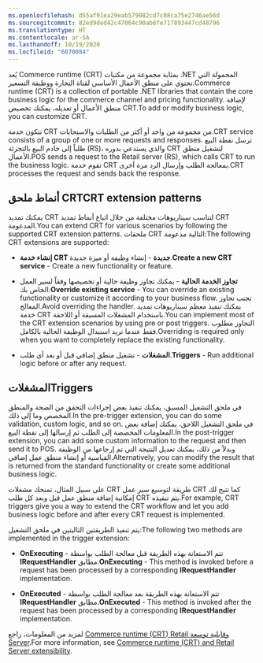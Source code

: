 ```yaml
---
ms.openlocfilehash: d55af91ea29eab579082cd7c08ca75e2746ae56d
ms.sourcegitcommit: 82ed9ded42c47064c90ab6fe717893447cd48796
ms.translationtype: HT
ms.contentlocale: ar-SA
ms.lasthandoff: 10/19/2020
ms.locfileid: "6070084"
---
```

<span data-ttu-id="bb4b1-101">يُعد Commerce runtime (CRT) بمثابة مجموعة من مكتبات ‎.NET المحمولة التي تحتوي على منطق الأعمال الأساسي لقناة التجارة ووظيفة التسعير.</span><span class="sxs-lookup"><span data-stu-id="bb4b1-101">Commerce runtime (CRT) is a collection of portable .NET libraries that contain the core business logic for the commerce channel and pricing functionality.</span></span> <span data-ttu-id="bb4b1-102">لإضافة منطق الأعمال أو تعديله، يمكنك تخصيص CRT.</span><span class="sxs-lookup"><span data-stu-id="bb4b1-102">To add or modify business logic, you can customize CRT.</span></span>  

<span data-ttu-id="bb4b1-103">تتكون خدمة CRT من مجموعة من واحد أو أكثر من الطلبات والاستجابات.</span><span class="sxs-lookup"><span data-stu-id="bb4b1-103">CRT service consists of a group of one or more requests and responses.</span></span> <span data-ttu-id="bb4b1-104">ترسل نقطة البيع طلباً إلى خادم البيع بالتجزئة (RS)، والذي يستدعي بدوره CRT لتشغيل منطق الأعمال.</span><span class="sxs-lookup"><span data-stu-id="bb4b1-104">POS sends a request to the Retail server (RS), which calls CRT to run the business logic.</span></span> <span data-ttu-id="bb4b1-105">تقوم خدمة CRT بمعالجة الطلب وإرسال الرد مرة أخرى.</span><span class="sxs-lookup"><span data-stu-id="bb4b1-105">CRT processes the request and sends back the response.</span></span>

## <a name="crt-extension-patterns"></a><span data-ttu-id="bb4b1-106">أنماط ملحق CRT</span><span class="sxs-lookup"><span data-stu-id="bb4b1-106">CRT extension patterns</span></span>

<span data-ttu-id="bb4b1-107">يمكنك تمديد CRT لتناسب سيناريوهات مختلفة من خلال اتباع أنماط تمديد CRT المدعومة.</span><span class="sxs-lookup"><span data-stu-id="bb4b1-107">You can extend CRT for various scenarios by following the supported CRT extension patterns.</span></span> <span data-ttu-id="bb4b1-108">ملحقات CRT التالية مدعومة:</span><span class="sxs-lookup"><span data-stu-id="bb4b1-108">The following CRT extensions are supported:</span></span>

-  <span data-ttu-id="bb4b1-109">**إنشاء خدمة CRT جديدة** - إنشاء وظيفة أو ميزة جديدة.</span><span class="sxs-lookup"><span data-stu-id="bb4b1-109">**Create a new CRT service** - Create a new functionality or feature.</span></span>

-  <span data-ttu-id="bb4b1-110">**تجاوز الخدمة الحالية** - يمكنك تجاوز وظيفة حالية أو تخصيصها وفقاً لسير العمل الخاص بك.</span><span class="sxs-lookup"><span data-stu-id="bb4b1-110">**Override existing service** - You can override an existing functionality or customize it according to your business flow.</span></span> <span data-ttu-id="bb4b1-111">تجنب تجاوز المعالج.</span><span class="sxs-lookup"><span data-stu-id="bb4b1-111">Avoid overriding the handler.</span></span> <span data-ttu-id="bb4b1-112">يمكنك تنفيذ معظم سيناريوهات تمديد خدمة CRT باستخدام المشغلات المسبقة أو اللاحقة.</span><span class="sxs-lookup"><span data-stu-id="bb4b1-112">You can implement most of the CRT extension scenarios by using pre or post triggers.</span></span> <span data-ttu-id="bb4b1-113">التجاوز مطلوب فقط عندما تريد استبدال الوظيفة الحالية بالكامل.</span><span class="sxs-lookup"><span data-stu-id="bb4b1-113">Overriding is required only when you want to completely replace the existing functionality.</span></span>

-  <span data-ttu-id="bb4b1-114">**المشغلات** - تشغيل منطق إضافي قبل أو بعد أي طلب.</span><span class="sxs-lookup"><span data-stu-id="bb4b1-114">**Triggers** - Run additional logic before or after any request.</span></span>

## <a name="triggers"></a><span data-ttu-id="bb4b1-115">المشغلات</span><span class="sxs-lookup"><span data-stu-id="bb4b1-115">Triggers</span></span>
<span data-ttu-id="bb4b1-116">في ملحق التشغيل المسبق، يمكنك تنفيذ بعض إجراءات التحقق من الصحة والمنطق المخصص وما إلى ذلك.</span><span class="sxs-lookup"><span data-stu-id="bb4b1-116">In the pre-trigger extension, you can do some validation, custom logic, and so on.</span></span>
<span data-ttu-id="bb4b1-117">في ملحق التشغيل اللاحق، يمكنك إضافة بعض المعلومات المخصصة إلى الطلب ثم إرسالها إلى نقطة البيع.</span><span class="sxs-lookup"><span data-stu-id="bb4b1-117">In the post-trigger extension, you can add some custom information to the request and then send it to POS.</span></span> <span data-ttu-id="bb4b1-118">وبدلاً من ذلك، يمكنك تعديل النتيجة التي تم إرجاعها من الوظيفة القياسية أو إنشاء منطق عمل إضافي.</span><span class="sxs-lookup"><span data-stu-id="bb4b1-118">Alternatively, you can modify the result that is returned from the standard functionality or create some additional business logic.</span></span>

<span data-ttu-id="bb4b1-119">على سبيل المثال، تمنحك مشغلات CRT طريقة لتوسيع سير عمل CRT كما تتيح لك إمكانية إضافة منطق عمل قبل وبعد كل طلب CRT يتم تنفيذه.</span><span class="sxs-lookup"><span data-stu-id="bb4b1-119">For example, CRT triggers give you a way to extend the CRT workflow and let you add business logic before and after every CRT request is implemented.</span></span> 

<span data-ttu-id="bb4b1-120">يتم تنفيذ الطريقتين التاليتين في ملحق التشغيل:</span><span class="sxs-lookup"><span data-stu-id="bb4b1-120">The following two methods are implemented in the trigger extension:</span></span>

- <span data-ttu-id="bb4b1-121">**OnExecuting** - تتم الاستعانة بهذه الطريقة قبل معالجة الطلب بواسطة **‎IRequestHandler** مطابق.</span><span class="sxs-lookup"><span data-stu-id="bb4b1-121">**OnExecuting** - This method is invoked before a request has been processed by a corresponding **IRequestHandler** implementation.</span></span>

- <span data-ttu-id="bb4b1-122">**OnExecuted** - تتم الاستعانة بهذه الطريقة بعد معالجة الطلب بواسطة **‎IRequestHandler** مطابق.</span><span class="sxs-lookup"><span data-stu-id="bb4b1-122">**OnExecuted** - This method is invoked after the request has been processed by a corresponding **IRequestHandler** implementation.</span></span>

<span data-ttu-id="bb4b1-123">لمزيد من المعلومات، راجع [Commerce runtime (CRT) ‏‫وقابلية توسعة Retail Server‬](https://docs.microsoft.com/dynamics365/commerce/dev-itpro/commerce-runtime-extensibility?azure-portal=true).</span><span class="sxs-lookup"><span data-stu-id="bb4b1-123">For more information, see [Commerce runtime (CRT) and Retail Server extensibility](https://docs.microsoft.com/dynamics365/commerce/dev-itpro/commerce-runtime-extensibility?azure-portal=true).</span></span>


